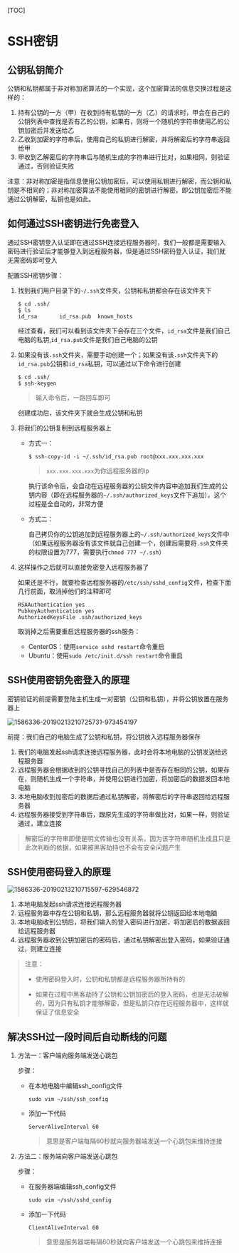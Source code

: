[TOC]

# SSH密钥

## 公钥私钥简介

公钥和私钥都属于非对称加密算法的一个实现，这个加密算法的信息交换过程是这样的：

1. 持有公钥的一方（甲）在收到持有私钥的一方（乙）的请求时，甲会在自己的公钥列表中查找是否有乙的公钥，如果有，则将一个随机的字符串使用乙的公钥加密后并发送给乙
2. 乙收到加密的字符串后，使用自己的私钥进行解密，并将解密后的字符串返回给甲
3. 甲收到乙解密后的字符串后与随机生成的字符串进行比对，如果相同，则验证通过，否则验证失败

注意：非对称加密是指信息使用公钥加密后，可以使用私钥进行解密，而公钥和私钥是不相同的；非对称加密算法不能使用相同的密钥进行解密，即公钥加密后不能通过公钥解密，私钥也是如此。

## 如何通过SSH密钥进行免密登入

通过SSH密钥登入认证即在通过SSH连接远程服务器时，我们一般都是需要输入密码进行验证后才能够登入到远程服务器，但是通过SSH密码登入认证，我们就无需密码即可登入



配置SSH密钥步骤：

1. 找到我们用户目录下的`~/.ssh`文件夹，公钥和私钥都会存在该文件夹下

   ```shell
   $ cd .ssh/
   $ ls
   id_rsa		id_rsa.pub	known_hosts
   ```

   经过查看，我们可以看到该文件夹下会存在三个文件，`id_rsa`文件是我们自己电脑的私钥,`id_rsa.pub`文件是我们自己电脑的公钥

2. 如果没有该`.ssh`文件夹，需要手动创建一个；如果没有该`.ssh`文件夹下的`id_rsa.pub`公钥和`id_rsa`私钥，可以通过以下命令进行创建

   ```shell
   $ cd .ssh/
   $ ssh-keygen
   ```

   > 输入命令后，一路回车即可

   创建成功后，该文件夹下就会生成公钥和私钥

3. 将我们的公钥复制到远程服务器上

   - 方式一：

     ```shell
     $ ssh-copy-id -i ~/.ssh/id_rsa.pub root@xxx.xxx.xxx.xxx
     ```

     > `xxx.xxx.xxx.xxx`为你远程服务器的ip

     执行该命令后，会自动在远程服务器的公钥文件内容中追加我们生成的公钥内容（即在远程服务器的`~/.ssh/authorized_keys`文件下追加）。这个过程是全自动的，非常方便

   - 方式二：

     自己拷贝你的公钥追加到远程服务器上的`~/.ssh/authorized_keys`文件中（如果远程服务器没有该文件就自己创建一个，创建后需要将`.ssh`文件夹的权限设置为777，需要执行`chmod 777 ~/.ssh`）

4. 这样操作之后就可以直接免密登入远程服务器了

   如果还是不行，就要检查远程服务器的`/etc/ssh/sshd_config`文件，检查下面几行前面，取消掉他们的注释即可

   ```shell
   RSAAuthentication yes   
   PubkeyAuthentication yes   
   AuthorizedKeysFile .ssh/authorized_keys
   ```

   取消掉之后需要重启远程服务器的ssh服务：

   - CenterOS：使用`service sshd restart`命令重启
   - Ubuntu：使用`sudo /etc/init.d/ssh restart`命令重启

## SSH使用密钥免密登入的原理

密钥验证的前提需要登陆主机生成一对密钥（公钥和私钥），并将公钥放置在服务器上

![1586336-20190213210725731-973454197](/Users/yingjie.lu/Documents/note/.img/1586336-20190213210725731-973454197.png)

前提：我们自己的电脑生成了公钥和私钥，将公钥放入远程服务器保存

1. 我们的电脑发起ssh请求连接远程服务器，此时会将本地电脑的公钥发送给远程服务器
2. 远程服务器会根据收到的公钥寻找自己的列表中是否存在相同的公钥，如果存在，则随机生成一个字符串，并使用公钥进行加密，将加密后的数据发回本地电脑
3. 本地电脑收到加密后的数据后通过私钥解密，将解密后的字符串返回给远程服务器
4. 远程服务器接受到字符串后，跟原先生成的字符串做比对，如果一样，则验证通过，建立连接

> 解密后的字符串即使是明文传输也没有关系，因为该字符串随机生成且只是此次判断的依据，如果被黑客劫持也不会有安全问题产生

## SSH使用密码登入的原理

![1586336-20190213210715597-629546872](/Users/yingjie.lu/Documents/note/.img/1586336-20190213210715597-629546872.png)



1. 本地电脑发起ssh请求连接远程服务器
2. 远程服务器中存在公钥和私钥，那么远程服务器就将公钥返回给本地电脑
3. 本地电脑收到公钥后，将我们输入的登入密码进行加密，将加密后的数据返回给远程服务器
4. 远程服务器收到公钥加密后的密码后，通过私钥解密出登入密码，如果验证通过，则建立连接

> 注意：
>
> - 使用密码登入时，公钥和私钥都是远程服务器所持有的
>
> - 如果在过程中黑客劫持了公钥和公钥加密后的登入密码，也是无法破解的，因为只有私钥才能够解密，但是私钥只存在远程服务器中，这样就保证了信息安全

## 解决SSH过一段时间后自动断线的问题

1. 方法一：客户端向服务端发送心跳包

   步骤：

   - 在本地电脑中编辑ssh_config文件

     ```shell
     sudo vim ~/ssh/ssh_config
     ```

   - 添加一下代码

     ```shell
     ServerAliveInterval 60
     ```

     > 意思是客户端每隔60秒就向服务器端发送一个心跳包来维持连接

2. 方法二：服务端向客户端发送心跳包

   步骤：

   - 在服务器端编辑ssh_config文件

     ```shell
     sudo vim ~/ssh/sshd_config
     ```

   - 添加一下代码

     ```shell
     ClientAliveInterval 60
     ```

     > 意思是服务器端每隔60秒就向客户端发送一个心跳包来维持连接

